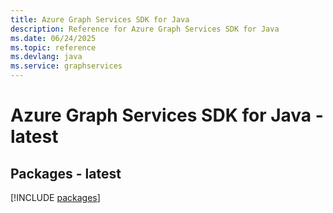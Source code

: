 ```yaml
---
title: Azure Graph Services SDK for Java
description: Reference for Azure Graph Services SDK for Java
ms.date: 06/24/2025
ms.topic: reference
ms.devlang: java
ms.service: graphservices
---
```

# Azure Graph Services SDK for Java - latest
## Packages - latest
[!INCLUDE [packages](graph-services-index.md)]